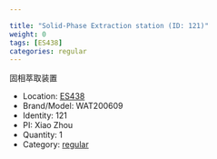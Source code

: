 ```yaml
---

title: "Solid-Phase Extraction station (ID: 121)"
weight: 0
tags: [ES438]
categories: regular
---
```


固相萃取装置

<!--more-->



- Location: [ES438](../../tags/es438)
- Brand/Model: WAT200609
- Identity: 121
- PI: Xiao Zhou
- Quantity: 1
- Category: [regular](../../categories/regular)






